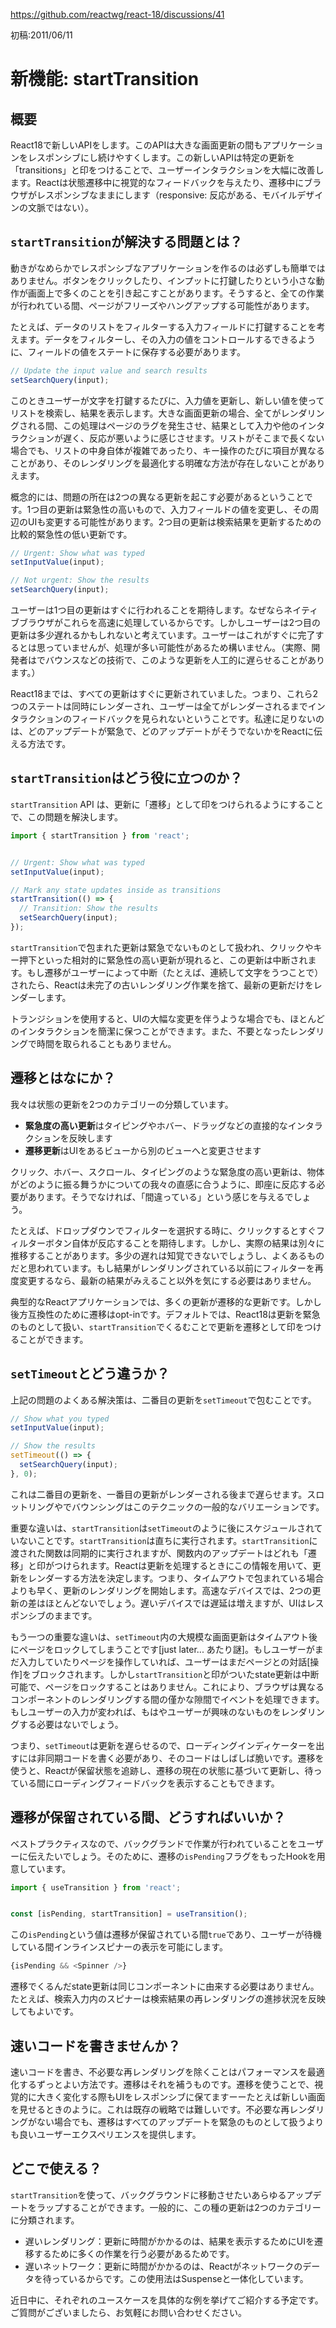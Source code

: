https://github.com/reactwg/react-18/discussions/41

初稿:2011/06/11

# 新機能: startTransition

## 概要

React18で新しいAPIをします。このAPIは大きな画面更新の間もアプリケーションをレスポンシブにし続けやすくします。この新しいAPIは特定の更新を「transitions」と印をつけることで、ユーザーインタラクションを大幅に改善します。Reactは状態遷移中に視覚的なフィードバックを与えたり、遷移中にブラウザがレスポンシブなままにします（responsive: 反応がある、モバイルデザインの文脈ではない）。



## `startTransition`が解決する問題とは？

動きがなめらかでレスポンシブなアプリケーションを作るのは必ずしも簡単ではありません。ボタンをクリックしたり、インプットに打鍵したりという小さな動作が画面上で多くのことを引き起こすことがあります。そうすると、全ての作業が行われている間、ページがフリーズやハングアップする可能性があります。

たとえば、データのリストをフィルターする入力フィールドに打鍵することを考えます。データをフィルターし、その入力の値をコントロールするできるように、フィールドの値をステートに保存する必要があります。

```javascript
// Update the input value and search results
setSearchQuery(input);
```

このときユーザーが文字を打鍵するたびに、入力値を更新し、新しい値を使ってリストを検索し、結果を表示します。大きな画面更新の場合、全てがレンダリングされる間、この処理はページのラグを発生させ、結果として入力や他のインタラクションが遅く、反応が悪いように感じさせます。リストがそこまで長くない場合でも、リストの中身自体が複雑であったり、キー操作のたびに項目が異なることがあり、そのレンダリングを最適化する明確な方法が存在しないことがありえます。

概念的には、問題の所在は2つの異なる更新を起こす必要があるということです。1つ目の更新は緊急性の高いもので、入力フィールドの値を変更し、その周辺のUIも変更する可能性があります。2つ目の更新は検索結果を更新するための比較的緊急性の低い更新です。

```javascript
// Urgent: Show what was typed
setInputValue(input);

// Not urgent: Show the results
setSearchQuery(input);
```

ユーザーは1つ目の更新はすぐに行われることを期待します。なぜならネイティブブラウザがこれらを高速に処理しているからです。しかしユーザーは2つ目の更新は多少遅れるかもしれないと考えています。ユーザーはこれがすぐに完了するとは思っていませんが、処理が多い可能性があるため構いません。（実際、開発者はでバウンスなどの技術で、このような更新を人工的に遅らせることがあります。）

React18までは、すべての更新はすぐに更新されていました。つまり、これら2つのステートは同時にレンダーされ、ユーザーは全てがレンダーされるまでインタラクションのフィードバックを見られないということです。私達に足りないのは、どのアップデートが緊急で、どのアップデートがそうでないかをReactに伝える方法です。

## `startTransition`はどう役に立つのか？

`startTransition` API は、更新に「遷移」として印をつけられるようにすることで、この問題を解決します。

```javascript
import { startTransition } from 'react';


// Urgent: Show what was typed
setInputValue(input);

// Mark any state updates inside as transitions
startTransition(() => {
  // Transition: Show the results
  setSearchQuery(input);
});
```

`startTransition`で包まれた更新は緊急でないものとして扱われ、クリックやキー押下といった相対的に緊急性の高い更新が現れると、この更新は中断されます。もし遷移がユーザーによって中断（たとえば、連続して文字をうつことで）されたら、Reactは未完了の古いレンダリング作業を捨て、最新の更新だけをレンダーします。

トランジションを使用すると、UIの大幅な変更を伴うような場合でも、ほとんどのインタラクションを簡潔に保つことができます。また、不要となったレンダリングで時間を取られることもありません。



## 遷移とはなにか？

我々は状態の更新を2つのカテゴリーの分類しています。

- **緊急度の高い更新**はタイピングやホバー、ドラッグなどの直接的なインタラクションを反映します
- **遷移更新**はUIをあるビューから別のビューへと変更させます

クリック、ホバー、スクロール、タイピングのような緊急度の高い更新は、物体がどのように振る舞うかについての我々の直感に合うように、即座に反応する必要があります。そうでなければ、「間違っている」という感じを与えるでしょう。

たとえば、ドロップダウンでフィルターを選択する時に、クリックするとすぐフィルターボタン自体が反応することを期待します。しかし、実際の結果は別々に推移することがあります。多少の遅れは知覚できないでしょうし、よくあるものだと思われています。もし結果がレンダリングされている以前にフィルターを再度変更するなら、最新の結果がみえること以外を気にする必要はありません。

典型的なReactアプリケーションでは、多くの更新が遷移的な更新です。しかし後方互換性のために遷移はopt-inです。デフォルトでは、React18は更新を緊急のものとして扱い、`startTransition`でくるむことで更新を遷移として印をつけることができます。



## `setTimeout`とどう違うか？

上記の問題のよくある解決策は、二番目の更新を`setTimeout`で包むことです。

```javascript
// Show what you typed
setInputValue(input);

// Show the results
setTimeout(() => {
  setSearchQuery(input);
}, 0);
```

これは二番目の更新を、一番目の更新がレンダーされる後まで遅らせます。スロットリングやでバウンシングはこのテクニックの一般的なバリエーションです。

重要な違いは、`startTransition`は`setTimeout`のように後にスケジュールされていないことです。`startTransition`は直ちに実行されます。`startTransition`に渡された関数は同期的に実行されますが、関数内のアップデートはどれも「遷移」と印がつけられます。Reactは更新を処理するときにこの情報を用いて、更新をレンダーする方法を決定します。つまり、タイムアウトで包まれている場合よりも早く、更新のレンダリングを開始します。高速なデバイスでは、2つの更新の差はほとんどないでしょう。遅いデバイスでは遅延は増えますが、UIはレスポンシブのままです。

もう一つの重要な違いは、`setTimeout`内の大規模な画面更新はタイムアウト後にページをロックしてしまうことです[just later... あたり謎]。もしユーザーがまだ入力していたりページを操作していれば、ユーザーはまだページとの対話[操作]をブロックされます。しかし`startTransition`と印がついたstate更新は中断可能で、ページをロックすることはありません。これにより、ブラウザは異なるコンポーネントのレンダリングする間の僅かな隙間でイベントを処理できます。もしユーザーの入力が変われば、もはやユーザーが興味のないものをレンダリングする必要はないでしょう。

つまり、`setTimeout`は更新を遅らせるので、ローディングインディケーターを出すには非同期コードを書く必要があり、そのコードはしばしば脆いです。遷移を使うと、Reactが保留状態を追跡し、遷移の現在の状態に基づいて更新し、待っている間にローディングフィードバックを表示することもできます。

## 遷移が保留されている間、どうすればいいか？


ベストプラクティスなので、バックグランドで作業が行われていることをユーザーに伝えたいでしょう。そのために、遷移の`isPending`フラグをもったHookを用意しています。

```javascript
import { useTransition } from 'react';


const [isPending, startTransition] = useTransition();
```

この`isPending`という値は遷移が保留されている間`true`であり、ユーザーが待機している間インラインスピナーの表示を可能にします。

```javascript
{isPending && <Spinner />}
```

遷移でくるんだstate更新は同じコンポーネントに由来する必要はありません。たとえば、検索入力内のスピナーは検索結果の再レンダリングの進捗状況を反映してもよいです。

## 速いコードを書きませんか？

速いコードを書き、不必要な再レンダリングを除くことはパフォーマンスを最適化するずっとよい方法です。遷移はそれを補うものです。遷移を使うことで、視覚的に大きく変化する際もUIをレスポンシブに保てますーーたとえば新しい画面を見せるときのように。これは既存の戦略では難しいです。不必要な再レンダリングがない場合でも、遷移はすべてのアップデートを緊急のものとして扱うよりも良いユーザーエクスペリエンスを提供します。

## どこで使える？

`startTransition`を使って、バックグラウンドに移動させたいあらゆるアップデートをラップすることができます。一般的に、この種の更新は2つのカテゴリーに分類されます。

- 遅いレンダリング：更新に時間がかかるのは、結果を表示するためにUIを遷移するために多くの作業を行う必要があるためです。
- 遅いネットワーク：更新に時間がかかるのは、Reactがネットワークのデータを待っているからです。この使用法はSuspenseと一体化しています。

近日中に、それぞれのユースケースを具体的な例を挙げてご紹介する予定です。ご質問がございましたら、お気軽にお問い合わせください。













